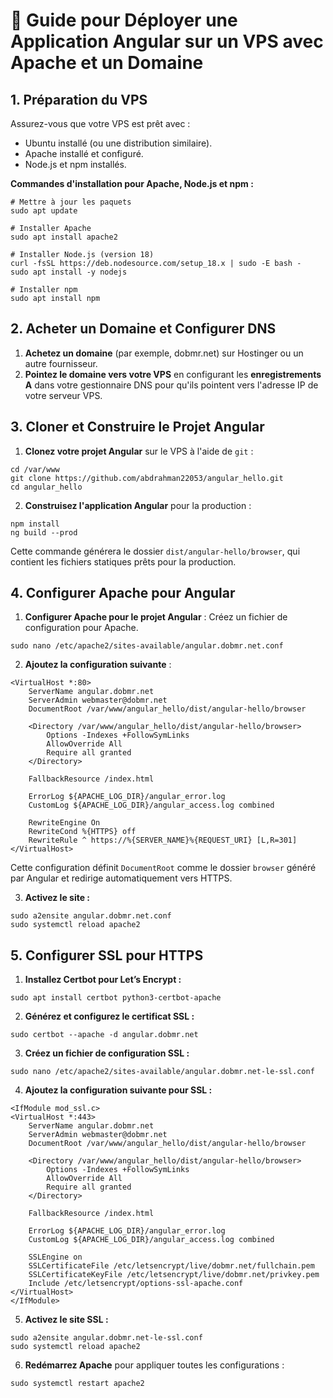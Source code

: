 # 📝 Guide pour Déployer une Application Angular sur un VPS avec Apache et un Domaine

## 1. Préparation du VPS

Assurez-vous que votre VPS est prêt avec :

- Ubuntu installé (ou une distribution similaire).
- Apache installé et configuré.
- Node.js et npm installés.

**Commandes d'installation pour Apache, Node.js et npm :**
```
# Mettre à jour les paquets
sudo apt update

# Installer Apache
sudo apt install apache2

# Installer Node.js (version 18)
curl -fsSL https://deb.nodesource.com/setup_18.x | sudo -E bash -
sudo apt install -y nodejs

# Installer npm
sudo apt install npm
```

## 2. Acheter un Domaine et Configurer DNS

1. **Achetez un domaine** (par exemple, dobmr.net) sur Hostinger ou un autre fournisseur.
1. **Pointez le domaine vers votre VPS** en configurant les **enregistrements A** dans votre gestionnaire DNS pour qu'ils pointent vers l'adresse IP de votre serveur VPS.


## 3. Cloner et Construire le Projet Angular

1. **Clonez votre projet Angular** sur le VPS à l'aide de ```git``` :

```
cd /var/www
git clone https://github.com/abdrahman22053/angular_hello.git
cd angular_hello
```

2. **Construisez l'application Angular** pour la production :
```
npm install
ng build --prod
```

Cette commande générera le dossier ```dist/angular-hello/browser```, qui contient les fichiers statiques prêts pour la production.


## 4. Configurer Apache pour Angular

1. **Configurer Apache pour le projet Angular** : Créez un fichier de configuration pour Apache.

```
sudo nano /etc/apache2/sites-available/angular.dobmr.net.conf
```
2. **Ajoutez la configuration suivante** :

```
<VirtualHost *:80>
    ServerName angular.dobmr.net
    ServerAdmin webmaster@dobmr.net
    DocumentRoot /var/www/angular_hello/dist/angular-hello/browser

    <Directory /var/www/angular_hello/dist/angular-hello/browser>
        Options -Indexes +FollowSymLinks
        AllowOverride All
        Require all granted
    </Directory>

    FallbackResource /index.html

    ErrorLog ${APACHE_LOG_DIR}/angular_error.log
    CustomLog ${APACHE_LOG_DIR}/angular_access.log combined

    RewriteEngine On
    RewriteCond %{HTTPS} off
    RewriteRule ^ https://%{SERVER_NAME}%{REQUEST_URI} [L,R=301]
</VirtualHost>
```

Cette configuration définit ```DocumentRoot``` comme le dossier ```browser``` généré par Angular et redirige automatiquement vers HTTPS.

3. **Activez le site :**
```
sudo a2ensite angular.dobmr.net.conf
sudo systemctl reload apache2
```

## 5. Configurer SSL pour HTTPS

1. **Installez Certbot pour Let’s Encrypt :**
```
sudo apt install certbot python3-certbot-apache
```

2. **Générez et configurez le certificat SSL :**

```
sudo certbot --apache -d angular.dobmr.net
```

3. **Créez un fichier de configuration SSL :**
```
sudo nano /etc/apache2/sites-available/angular.dobmr.net-le-ssl.conf
```

4. **Ajoutez la configuration suivante pour SSL :**
```
<IfModule mod_ssl.c>
<VirtualHost *:443>
    ServerName angular.dobmr.net
    ServerAdmin webmaster@dobmr.net
    DocumentRoot /var/www/angular_hello/dist/angular-hello/browser

    <Directory /var/www/angular_hello/dist/angular-hello/browser>
        Options -Indexes +FollowSymLinks
        AllowOverride All
        Require all granted
    </Directory>

    FallbackResource /index.html

    ErrorLog ${APACHE_LOG_DIR}/angular_error.log
    CustomLog ${APACHE_LOG_DIR}/angular_access.log combined

    SSLEngine on
    SSLCertificateFile /etc/letsencrypt/live/dobmr.net/fullchain.pem
    SSLCertificateKeyFile /etc/letsencrypt/live/dobmr.net/privkey.pem
    Include /etc/letsencrypt/options-ssl-apache.conf
</VirtualHost>
</IfModule>
```

5. **Activez le site SSL :**

```
sudo a2ensite angular.dobmr.net-le-ssl.conf
sudo systemctl reload apache2
```

6. **Redémarrez Apache** pour appliquer toutes les configurations :

```
sudo systemctl restart apache2
```



